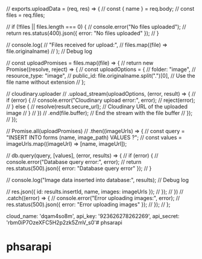 // exports.uploadData = (req, res) => {
//   const { name } = req.body;
//   const files = req.files;

//   if (!files || files.length === 0) {
//     console.error("No files uploaded");
//     return res.status(400).json({ error: "No files uploaded" });
//   }

//   console.log(
//     "Files received for upload:",
//     files.map((file) => file.originalname)
//   ); // Debug log

//   const uploadPromises = files.map((file) => {
//     return new Promise((resolve, reject) => {
//       const uploadOptions = {
//         folder: "image",
//         resource_type: "image",
//         public_id: file.originalname.split(".")[0], // Use the file name without extension
//       };

//       cloudinary.uploader
//         .upload_stream(uploadOptions, (error, result) => {
//           if (error) {
//             console.error("Cloudinary upload error:", error);
//             reject(error);
//           } else {
//             resolve(result.secure_url); // Cloudinary URL of the uploaded image
//           }
//         })
//         .end(file.buffer); // End the stream with the file buffer
//     });
//   });

//   Promise.all(uploadPromises)
//     .then((imageUrls) => {
//       const query = "INSERT INTO forms (name, image_path) VALUES ?";
//       const values = imageUrls.map((imageUrl) => [name, imageUrl]);

//       db.query(query, [values], (error, results) => {
//         if (error) {
//           console.error("Database query error:", error);
//           return res.status(500).json({ error: "Database query error" });
//         }

//         console.log("Image data inserted into database:", results); // Debug log

//         res.json({ id: results.insertId, name, images: imageUrls });
//       });
//     })
//     .catch((error) => {
//       console.error("Error uploading images:", error);
//       res.status(500).json({ error: "Error uploading images" });
//     });
// };


 cloud_name: 'dqam4so8m',
  api_key: '923626278262269',
  api_secret: 'rbm0iP7OzeXFC5H2p2zk5ZmV_s0'# phsarapi
# phsarapi
